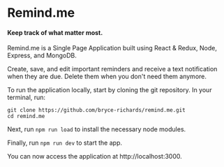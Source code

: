 # Remind.<span/>me

#### Keep track of what matter most.

Remind.<span/>me is a Single Page Application built using React & Redux, Node, Express, and MongoDB.

Create, save, and edit important reminders and receive a text notification when they are due. Delete them when you don't need them anymore.

To run the application locally, start by cloning the git repository. In your terminal, run:

    git clone https://github.com/bryce-richards/remind.me.git
    cd remind.me

Next, run
`npm run load`
to install the necessary node modules.

Finally, run
`npm run dev`
to start the app.

You can now access the application at http://localhost:3000.